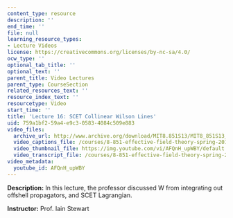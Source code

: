 ```yaml
---
content_type: resource
description: ''
end_time: ''
file: null
learning_resource_types:
- Lecture Videos
license: https://creativecommons.org/licenses/by-nc-sa/4.0/
ocw_type: ''
optional_tab_title: ''
optional_text: ''
parent_title: Video Lectures
parent_type: CourseSection
related_resources_text: ''
resource_index_text: ''
resourcetype: Video
start_time: ''
title: 'Lecture 16: SCET Collinear Wilson Lines'
uid: 759a1bf2-59a4-e9c3-0583-4084c509e883
video_files:
  archive_url: http://www.archive.org/download/MIT8.851S13/MIT8_851S13_lec16_300k.mp4
  video_captions_file: /courses/8-851-effective-field-theory-spring-2013/6299016522a6504d9b5de9cb148cadc1_AFQnH_upWBY.vtt
  video_thumbnail_file: https://img.youtube.com/vi/AFQnH_upWBY/default.jpg
  video_transcript_file: /courses/8-851-effective-field-theory-spring-2013/49ba1f9d8cf8a5e84a2943103121586c_AFQnH_upWBY.pdf
video_metadata:
  youtube_id: AFQnH_upWBY
---
```


**Description:** In this lecture, the professor discussed W from integrating out offshell propagators, and SCET Lagrangian.

**Instructor:** Prof. Iain Stewart

